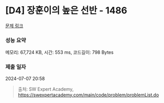 # [D4] 장훈이의 높은 선반 - 1486 

[문제 링크](https://swexpertacademy.com/main/code/problem/problemDetail.do?contestProbId=AV2b7Yf6ABcBBASw) 

### 성능 요약

메모리: 67,724 KB, 시간: 553 ms, 코드길이: 798 Bytes

### 제출 일자

2024-07-07 20:58



> 출처: SW Expert Academy, https://swexpertacademy.com/main/code/problem/problemList.do